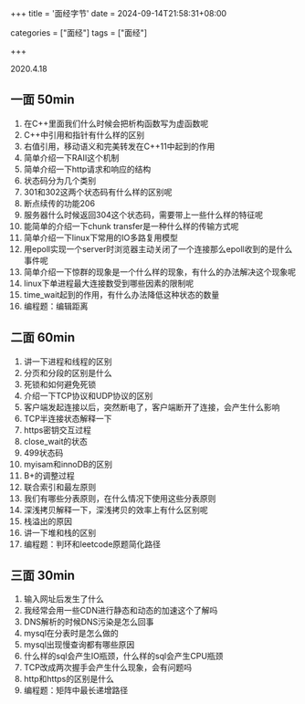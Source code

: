 +++
title = '面经字节'
date = 2024-09-14T21:58:31+08:00

categories = ["面经"] 
tags = ["面经"]

+++



2020.4.18

## 一面 50min

1.  在C++里面我们什么时候会把析构函数写为虚函数呢
2.  C++中引用和指针有什么样的区别
3.  右值引用，移动语义和完美转发在C++11中起到的作用
4.  简单介绍一下RAII这个机制
5.  简单介绍一下http请求和响应的结构
6.  状态码分为几个类别
7.  301和302这两个状态码有什么样的区别呢
8.  断点续传的功能206
9.  服务器什么时候返回304这个状态码，需要带上一些什么样的特征呢
10.  能简单的介绍一下chunk transfer是一种什么样的传输方式呢
11.  简单介绍一下linux下常用的IO多路复用模型
12.  用epoll实现一个server时浏览器主动关闭了一个连接那么epoll收到的是什么事件呢
13.  简单介绍一下惊群的现象是一个什么样的现象，有什么的办法解决这个现象呢
14.  linux下单进程最大连接数受到哪些因素的限制呢
15.  time_wait起到的作用，有什么办法降低这种状态的数量
16.  编程题：编辑距离

## 二面 60min

1.  讲一下进程和线程的区别
2.  分页和分段的区别是什么
3.  死锁和如何避免死锁
4.  介绍一下TCP协议和UDP协议的区别
5.  客户端发起连接以后，突然断电了，客户端断开了连接，会产生什么影响
6.  TCP半连接状态解释一下
7.  https密钥交互过程
8.  close_wait的状态
9.  499状态码
10.  myisam和innoDB的区别
11.  B+的调整过程
12.  联合索引和最左原则
13.  我们有哪些分表原则，在什么情况下使用这些分表原则
14.  深浅拷贝解释一下，深浅拷贝的效率上有什么区别呢
15.  栈溢出的原因
16.  讲一下堆和栈的区别
17.  编程题：判环和leetcode原题简化路径

## 三面 30min

1.  输入网址后发生了什么
2.  我经常会用一些CDN进行静态和动态的加速这个了解吗
3.  DNS解析的时候DNS污染是怎么回事
4.  mysql在分表时是怎么做的
5.  mysql出现慢查询都有哪些原因
6.  什么样的sql会产生IO瓶颈，什么样的sql会产生CPU瓶颈
7.  TCP改成两次握手会产生什么现象，会有问题吗
8.  http和https的区别是什么
9.  编程题：矩阵中最长递增路径